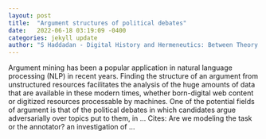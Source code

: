 ```yaml
---
layout: post
title:  "Argument structures of political debates"
date:   2022-06-18 03:19:09 -0400
categories: jekyll update
author: "S Haddadan - Digital History and Hermeneutics: Between Theory and …, 2022"
---
```

Argument mining has been a popular application in natural language processing (NLP) in recent years. Finding the structure of an argument from unstructured resources facilitates the analysis of the huge amounts of data that are available in these modern times, whether born-digital web content or digitized resources processable by machines. One of the potential fields of argument is that of the political debates in which candidates argue adversarially over topics put to them, in …
Cites: ‪Are we modeling the task or the annotator? an investigation of …‬  